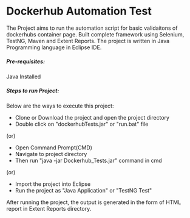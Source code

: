 # Dockerhub Automation Test

The Project aims to run the automation script for basic validaitons of dockerhubs container page. Built complete framework using Selenium, TestNG, Maven and Extent Reports. The project is written in Java Programming language in Eclipse IDE.

##### Pre-requisites: 
Java Installed
##### Steps to run Project:
Below are the ways to execute this project:
  - Clone or Download the project and open the project directory
  - Double click on "dockerhubTests.jar" or "run.bat" file


 (or)
  - Open Command Prompt(CMD)
  - Navigate to project directory
  - Then run "java -jar Dockerhub_Tests.jar" command in cmd


(or)
  - Import the project into Eclipse
  - Run the project as "Java Application" or "TestNG Test"


After running the project, the output is generated in the form of HTML report in Extent Reports directory. 
